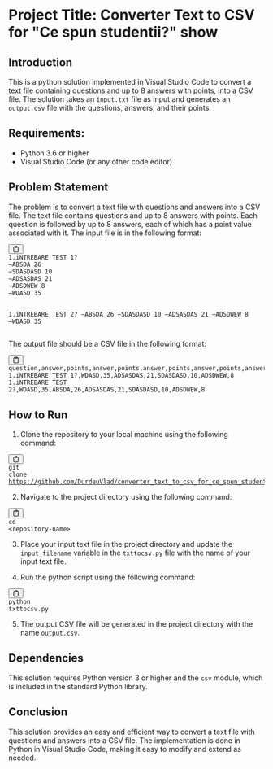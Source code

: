 
<h1>Project Title: Converter Text to CSV for "Ce spun studentii?" show</h1>
<h2>Introduction</h2><p>This is a python solution implemented in Visual Studio Code to convert a text file containing questions and up to 8 answers with points, into a CSV file. The solution takes an <code>input.txt</code> file as input and generates an <code>output.csv</code> file with the questions, answers, and their points.</p><h2>Requirements:</h2><ul><li>Python 3.6 or higher</li><li>Visual Studio Code (or any other code editor)</li></ul><h2>Problem Statement</h2><p>The problem is to convert a text file with questions and answers into a CSV file. The text file contains questions and up to 8 answers with points. Each question is followed by up to 8 answers, each of which has a point value associated with it. The input file is in the following format:</p><pre><div class="bg-black rounded-md mb-4"><div class="flex items-center relative text-gray-200 bg-gray-800 px-4 py-2 text-xs font-sans justify-between rounded-t-md"><button class="flex ml-auto gap-2"><svg stroke="currentColor" fill="none" stroke-width="2" viewBox="0 0 24 24" stroke-linecap="round" stroke-linejoin="round" class="h-4 w-4" height="1em" width="1em" xmlns="http://www.w3.org/2000/svg"><path d="M16 4h2a2 2 0 0 1 2 2v14a2 2 0 0 1-2 2H6a2 2 0 0 1-2-2V6a2 2 0 0 1 2-2h2"></path><rect x="8" y="2" width="8" height="4" rx="1" ry="1"></rect></svg></button></div><div class="p-4 overflow-y-auto"><code class="!whitespace-pre hljs">1.iNTREBARE TEST 1?
—ABSDA 26
—SDASDASD 10
—ADSASDAS 21
—ADSDWEW 8
—WDASD 35

1.iNTREBARE TEST 2?
—ABSDA 26
—SDASDASD 10
—ADSASDAS 21
—ADSDWEW 8
—WDASD 35
</code></div></div></pre><p>The output file should be a CSV file in the following format:</p><pre><div class="bg-black rounded-md mb-4"><div class="flex items-center relative text-gray-200 bg-gray-800 px-4 py-2 text-xs font-sans justify-between rounded-t-md"><button class="flex ml-auto gap-2"><svg stroke="currentColor" fill="none" stroke-width="2" viewBox="0 0 24 24" stroke-linecap="round" stroke-linejoin="round" class="h-4 w-4" height="1em" width="1em" xmlns="http://www.w3.org/2000/svg"><path d="M16 4h2a2 2 0 0 1 2 2v14a2 2 0 0 1-2 2H6a2 2 0 0 1-2-2V6a2 2 0 0 1 2-2h2"></path><rect x="8" y="2" width="8" height="4" rx="1" ry="1"></rect></svg></button></div><div class="p-4 overflow-y-auto"><code class="!whitespace-pre hljs">question,answer,points,answer,points,answer,points,answer,points,answer,points,answer,points,answer,points,answer,points
1.iNTREBARE TEST 1?,WDASD,35,ADSASDAS,21,SDASDASD,10,ADSDWEW,8
1.iNTREBARE TEST 2?,WDASD,35,ABSDA,26,ADSASDAS,21,SDASDASD,10,ADSDWEW,8
</code></div></div></pre><h2>How to Run</h2><ol><li>Clone the repository to your local machine using the following command:</li></ol><pre><div class="bg-black rounded-md mb-4"><div class="flex items-center relative text-gray-200 bg-gray-800 px-4 py-2 text-xs font-sans justify-between rounded-t-md"><span></span><button class="flex ml-auto gap-2"><svg stroke="currentColor" fill="none" stroke-width="2" viewBox="0 0 24 24" stroke-linecap="round" stroke-linejoin="round" class="h-4 w-4" height="1em" width="1em" xmlns="http://www.w3.org/2000/svg"><path d="M16 4h2a2 2 0 0 1 2 2v14a2 2 0 0 1-2 2H6a2 2 0 0 1-2-2V6a2 2 0 0 1 2-2h2"></path><rect x="8" y="2" width="8" height="4" rx="1" ry="1"></rect></svg></button></div><div class="p-4 overflow-y-auto"><code class="!whitespace-pre hljs language-bash">git <span class="hljs-built_in">clone</span> https://github.com/DurdeuVlad/converter_text_to_csv_for_ce_spun_studentii
</code></div></div></pre><ol start="2"><li>Navigate to the project directory using the following command:</li></ol><pre><div class="bg-black rounded-md mb-4"><div class="flex items-center relative text-gray-200 bg-gray-800 px-4 py-2 text-xs font-sans justify-between rounded-t-md"><span></span><button class="flex ml-auto gap-2"><svg stroke="currentColor" fill="none" stroke-width="2" viewBox="0 0 24 24" stroke-linecap="round" stroke-linejoin="round" class="h-4 w-4" height="1em" width="1em" xmlns="http://www.w3.org/2000/svg"><path d="M16 4h2a2 2 0 0 1 2 2v14a2 2 0 0 1-2 2H6a2 2 0 0 1-2-2V6a2 2 0 0 1 2-2h2"></path><rect x="8" y="2" width="8" height="4" rx="1" ry="1"></rect></svg></button></div><div class="p-4 overflow-y-auto"><code class="!whitespace-pre hljs language-bash"><span class="hljs-built_in">cd</span> &lt;repository-name&gt;
</code></div></div></pre><ol start="3"><li><p>Place your input text file in the project directory and update the <code>input_filename</code> variable in the <code>txttocsv.py</code> file with the name of your input text file.</p></li><li><p>Run the python script using the following command:</p></li></ol><pre><div class="bg-black rounded-md mb-4"><div class="flex items-center relative text-gray-200 bg-gray-800 px-4 py-2 text-xs font-sans justify-between rounded-t-md"><button class="flex ml-auto gap-2"><svg stroke="currentColor" fill="none" stroke-width="2" viewBox="0 0 24 24" stroke-linecap="round" stroke-linejoin="round" class="h-4 w-4" height="1em" width="1em" xmlns="http://www.w3.org/2000/svg"><path d="M16 4h2a2 2 0 0 1 2 2v14a2 2 0 0 1-2 2H6a2 2 0 0 1-2-2V6a2 2 0 0 1 2-2h2"></path><rect x="8" y="2" width="8" height="4" rx="1" ry="1"></rect></svg></button></div><div class="p-4 overflow-y-auto"><code class="!whitespace-pre hljs">python txttocsv.py
</code></div></div></pre><ol start="5"><li>The output CSV file will be generated in the project directory with the name <code>output.csv</code>.</li></ol><h2>Dependencies</h2><p>This solution requires Python version 3 or higher and the <code>csv</code> module, which is included in the standard Python library.</p><h2>Conclusion</h2><p>This solution provides an easy and efficient way to convert a text file with questions and answers into a CSV file. The implementation is done in Python in Visual Studio Code, making it easy to modify and extend as needed.</p>
